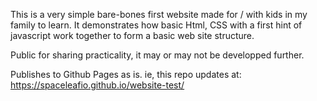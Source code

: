 This is a very simple bare-bones first website made for / with kids in my family to learn. It demonstrates how basic Html, CSS with a first hint of javascript work together to form a basic web site structure.

Public for sharing practicality, it may or may not be developped further. 

Publishes to Github Pages as is.
ie, this repo updates at: https://spaceleafio.github.io/website-test/
